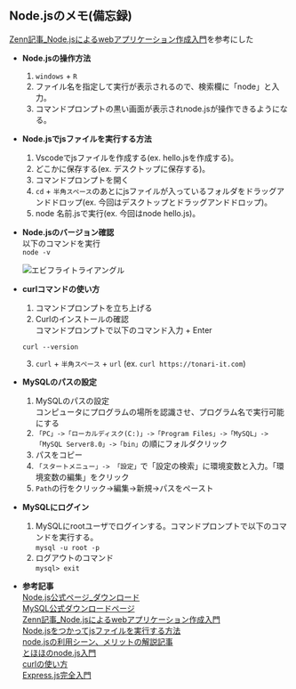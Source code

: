 ## Node.jsのメモ(備忘録)
[Zenn記事_Node.jsによるwebアプリケーション作成入門](https://zenn.dev/wkb/books/node-tutorial)を参考にした

- **Node.jsの操作方法**  
  1. `windows` + `R`  
  2. ファイル名を指定して実行が表示されるので、検索欄に「node」と入力。   
  3. コマンドプロンプトの黒い画面が表示されnode.jsが操作できるようになる。

- **Node.jsでjsファイルを実行する方法**   
  1. Vscodeでjsファイルを作成する(ex. hello.jsを作成する)。   
  2. どこかに保存する(ex. デスクトップに保存する)。   
  3. コマンドプロンプトを開く   
  4. `cd` + `半角スペース`のあとにjsファイルが入っているフォルダをドラッグアンドドロップ(ex. 今回はデスクトップとドラッグアンドドロップ)。   
  5. node 名前.jsで実行(ex. 今回はnode hello.js)。

- **Node.jsのバージョン確認**  
  以下のコマンドを実行  
  `node -v`  

  ![エビフライトライアングル](http://i.imgur.com/Jjwsc.jpg)
- **curlコマンドの使い方**   
  1. コマンドプロンプトを立ち上げる   
  2. Curlのインストールの確認   
    コマンドプロンプトで以下のコマンド入力 + Enter
    ```
    curl --version
    ```
  3. `curl` + `半角スペース` + `url` (ex. `curl https://tonari-it.com`)  
- **MySQLのパスの設定**
  1. MySQLのパスの設定  
     コンピュータにプログラムの場所を認識させ、プログラム名で実行可能にする  
  2. `「PC」->「ローカルディスク(C:)」->「Program Files」->「MySQL」->「MySQL Server8.0」->「bin」`の順にフォルダクリック  
  3. パスをコピー  
  4. `「スタートメニュー」-> 「設定」`で「設定の検索」に環境変数と入力。「環境変数の編集」をクリック  
  5. `Path`の行をクリック→編集→新規→パスをペースト
     
- **MySQLにログイン**
  1. MySQLにrootユーザでログインする。コマンドプロンプトで以下のコマンドを実行する。  
     `mysql -u root -p`
  2. ログアウトのコマンド  
     `mysql> exit`
     
- **参考記事**   
   [Node.js公式ページ_ダウンロード](https://nodejs.org/en/download/)   
   [MySQL公式ダウンロードページ](https://dev.mysql.com/downloads/file/?id=523568)   
   [Zenn記事_Node.jsによるwebアプリケーション作成入門](https://zenn.dev/wkb/books/node-tutorial)   
   [Node.jsをつかってjsファイルを実行する方法](https://q-az.net/node-js-pursue/)   
   [node.jsの利用シーン、メリットの解説記事](https://www.kagoya.jp/howto/it-glossary/develop/nodejs/)   
   [とほほのnode.js入門](https://www.tohoho-web.com/ex/nodejs.html)   
   [curlの使い方](https://tonari-it.com/windows-curl/)   
   [Express.js完全入門](https://qiita.com/ryome/items/16659012ed8aa0aa1fac)   
   
  



  



